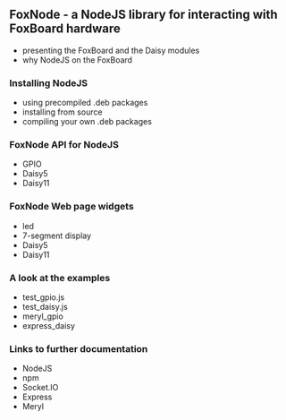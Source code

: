 ## FoxNode - a NodeJS library for interacting with FoxBoard hardware ##

- presenting the FoxBoard and the Daisy modules
- why NodeJS on the FoxBoard

### Installing NodeJS ###

- using precompiled .deb packages
- installing from source
- compiling your own .deb packages

### FoxNode API for NodeJS ###

-  GPIO
-  Daisy5
-  Daisy11

### FoxNode Web page widgets ###

-  led
-  7-segment display
-  Daisy5
-  Daisy11

### A look at the examples ###

- test_gpio.js
- test_daisy.js
- meryl_gpio
- express_daisy

### Links to further documentation ###

- NodeJS
- npm
- Socket.IO
- Express
- Meryl
